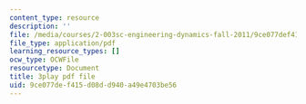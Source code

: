```yaml
---
content_type: resource
description: ''
file: /media/courses/2-003sc-engineering-dynamics-fall-2011/9ce077def415d08dd940a49e4703be56_63sIgMvBuEQ.pdf
file_type: application/pdf
learning_resource_types: []
ocw_type: OCWFile
resourcetype: Document
title: 3play pdf file
uid: 9ce077de-f415-d08d-d940-a49e4703be56
---
```

